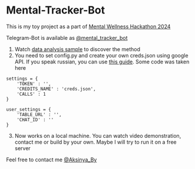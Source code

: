 # Mental-Tracker-Bot

This is my toy project as a part of [Mental Wellness Hackathon 2024](https://hackformental.com/)

Telegram-Bot is available as [@mental_tracker_bot](http://t.me/mental_tracker_bot)

1. Watch [data analysis sample](https://github.com/Aksinya-Bykova/Mental-Tracker-Telegram-Bot/blob/main/samples/Data-Analysis-Sample.ipynb) to discover the method
2. You need to set config.py and create your own creds.json using google API. If you speak russian, you can use [this guide](https://youtu.be/JByWnTMH3WU?si=19gcaMPC_u9BfxJT). Some code was taken here
```
settings = {
    'TOKEN' : '',
    'CREDITS_NAME' : 'creds.json',
    'CALLS' : 1
}
```

```
user_settings = {
    'TABLE_URL' : '',
    'CHAT_ID' : ''
}
```
3. Now works on a local machine. You can watch video demonstration, contact me or build by your own. Maybe I will try to run it on a free server
   
Feel free to contact me [@Aksinya_By](https://t.me/Aksinya_By)
